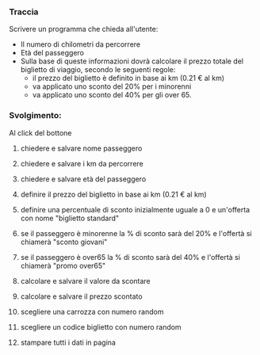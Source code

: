 ### Traccia 

Scrivere un programma che chieda all'utente:
- Il numero di chilometri da percorrere
- Età del passeggero  
- Sulla base di queste informazioni dovrà calcolare il prezzo totale del biglietto di viaggio, secondo le seguenti regole:
    - il prezzo del biglietto è definito in base ai km (0.21 € al km)
    - va applicato uno sconto del 20% per i minorenni
    - va applicato uno sconto del 40% per gli over 65.

### Svolgimento:

Al click del bottone

1. chiedere e salvare nome passeggero

2. chiedere e salvare i km da percorrere

3. chiedere e salvare età del passeggero

4. definire il prezzo del biglietto in base ai km (0.21 € al km)

5. definire una percentuale di sconto inizialmente uguale a 0 e un'offerta con nome "biglietto standard"

6. se il passeggero è minorenne la % di sconto sarà del 20% e l'offertà si chiamerà "sconto giovani"

7. se il passeggero è over65 la % di sconto sarà del 40% e l'offertà si chiamerà "promo over65"

8. calcolare e salvare il valore da scontare

9. calcolare e salvare il prezzo scontato 

10. scegliere una carrozza con numero random

11. scegliere un codice biglietto con numero random

12. stampare tutti i dati in pagina